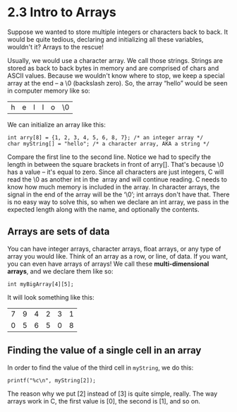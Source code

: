 # 2.3 Intro to Arrays
Suppose we wanted to store multiple integers or characters back to back. It would be quite tedious, declaring and initializing all these variables, wouldn't it? Arrays to the rescue!

Usually, we would use a character array. We call those strings. Strings are stored as back to back bytes in memory and are comprised of chars and ASCII values. Because we wouldn't know where to stop, we keep a special array at the end – a \\0 (backslash zero). So, the array “hello” would be seen in computer memory like so:

|     |     |     |     |     |     |
| --- | --- | --- | --- | --- | --- |
| h   | e   | l   | l   | o   | \\0 |

We can initialize an array like this:

    int arry[8] = {1, 2, 3, 4, 5, 6, 8, 7}; /* an integer array */
    char myString[] = "hello"; /* a character array, AKA a string */

Compare the first line to the second line. Notice we had to specify the length in between the square brackets in front of arry\[\]. That's because \\0 has a value – it's equal to zero. Since all characters are just integers, C will read the \\0 as another int in the  array and will continue reading. C needs to know how much memory is included in the array. In character arrays, the signal in the end of the array will be the ‘\\0’; int arrays don't have that. There is no easy way to solve this, so when we declare an int array, we pass in the expected length along with the name, and optionally the contents.

## Arrays are sets of data
You can have integer arrays, character arrays, float arrays, or any type of array you would like. Think of an array as a row, or line, of data. If you want, you can even have arrays of arrays! We call these **multi-dimensional arrays**, and we declare them like so:

```
int myBigArray[4][5];
```

It will look something like this:

|     |     |     |     |     |     |
| --- | --- | --- | --- | --- | --- |
| 7   | 9   | 4   | 2   | 3   | 1   |
| 0   | 5   | 6   | 5   | 0   | 8   |

## Finding the value of a single cell in an array
In order to find the value of the third cell in `myString`, we do this:

```
printf("%c\n", myString[2]);
```

The reason why we put \[2] instead of \[3] is quite simple, really. The way arrays work in C, the first value is \[0], the second is \[1], and so on.
